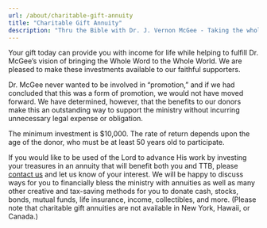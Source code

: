 ```yaml
---
url: /about/charitable-gift-annuity
title: "Charitable Gift Annuity"
description: "Thru the Bible with Dr. J. Vernon McGee - Taking the whole Word to the whole world"
---
```





Your gift today can provide you with income for life while helping to fulfill Dr. McGee’s vision of bringing the Whole Word to the Whole World. We are pleased to make these investments available to our faithful supporters.  

  

Dr. McGee never wanted to be involved in “promotion,” and if we had concluded that this was a form of promotion, we would not have moved forward. We have determined, however, that the benefits to our donors make this an outstanding way to support the ministry without incurring unnecessary legal expense or obligation.  

  

The minimum investment is $10,000. The rate of return depends upon the age of the donor, who must be at least 50 years old to participate.  

  

If you would like to be used of the Lord to advance His work by investing your treasures in an annuity that will benefit both you and TTB, please [contact us](/cdn-cgi/l/email-protection#ee87808881ae9a9a8cc0819c89) and let us know of your interest. We will be happy to discuss ways for you to financially bless the ministry with annuities as well as many other creative and tax-saving methods for you to donate cash, stocks, bonds, mutual funds, life insurance, income, collectibles, and more. (Please note that charitable gift annuities are not available in New York, Hawaii, or Canada.) 







